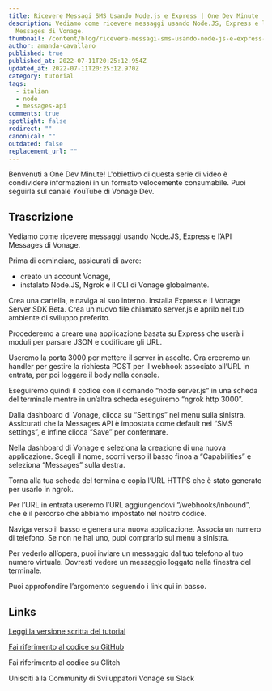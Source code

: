 ```yaml
---
title: Ricevere Messagi SMS Usando Node.js e Express | One Dev Minute
description: Vediamo come ricevere messaggi usando Node.JS, Express e l’API
  Messages di Vonage.
thumbnail: /content/blog/ricevere-messagi-sms-usando-node-js-e-express-one-dev-minute/ricevere-messagi-sms-usando-node.js-e-express.png
author: amanda-cavallaro
published: true
published_at: 2022-07-11T20:25:12.954Z
updated_at: 2022-07-11T20:25:12.970Z
category: tutorial
tags:
  - italian
  - node
  - messages-api
comments: true
spotlight: false
redirect: ""
canonical: ""
outdated: false
replacement_url: ""
---
```

Benvenuti a One Dev Minute! L'obiettivo di questa serie di video è condividere informazioni in un formato velocemente consumabile. Puoi seguirla sul canale YouTube di Vonage Dev.

## Trascrizione

Vediamo come ricevere messaggi usando Node.JS, Express e l’API Messages di Vonage.

Prima di cominciare, assicurati di avere:

* creato un account Vonage,
* instalato Node.JS, Ngrok e il CLI di Vonage globalmente.

Crea una cartella, e naviga al suo interno. Installa Express e il Vonage Server SDK Beta. Crea un nuovo file chiamato server.js e aprilo nel tuo ambiente di sviluppo preferito.

Procederemo a creare una applicazione basata su Express che userà i moduli per parsare JSON e codificare gli URL.

Useremo la porta 3000 per mettere il server in ascolto. Ora creeremo un handler per gestire la richiesta POST per il webhook associato all’URL in entrata, per poi loggare il body nella console.

Eseguiremo quindi il codice con il comando “node server.js” in una scheda del terminale mentre in un’altra scheda eseguiremo “ngrok http 3000”.

Dalla dashboard di Vonage, clicca su “Settings” nel menu sulla sinistra. Assicurati che la Messages API è impostata come default nei “SMS settings”, e infine clicca “Save” per confermare.

Nella dashboard di Vonage e seleziona la creazione di una nuova applicazione. Scegli il nome, scorri verso il basso finoa a “Capabilities” e seleziona “Messages” sulla destra.

Torna alla tua scheda del termina e copia l’URL HTTPS che è stato generato per usarlo in ngrok.

Per l’URL in entrata useremo l’URL aggiungendovi “/webhooks/inbound”, che è il percorso che abbiamo impostato nel nostro codice.

Naviga verso il basso e genera una nuova applicazione. Associa un numero di telefono. Se non ne hai uno, puoi comprarlo sul menu a sinistra.

Per vederlo all’opera, puoi inviare un messaggio dal tuo telefono al tuo numero virtuale. Dovresti vedere un messaggio loggato nella finestra del terminale.

Puoi approfondire l’argomento seguendo i link qui in basso.

## Links

[Leggi la versione scritta del tutorial](https://developer.vonage.com/blog/2019/09/16/how-to-send-and-receive-sms-messages-with-node-js-and-express-dr)

[Fai riferimento al codice su GitHub](https://github.com/nexmo-community/nexmo-sms-autoresponder-node/)

Fai riferimento al codice su Glitch

Unisciti alla Community di Sviluppatori Vonage su Slack